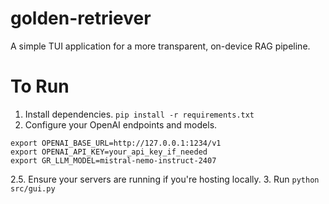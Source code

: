 # golden-retriever

A simple TUI application for a more transparent, on-device RAG pipeline.



# To Run

1. Install dependencies. ```pip install -r requirements.txt```
2. Configure your OpenAI endpoints and models.
```
export OPENAI_BASE_URL=http://127.0.0.1:1234/v1
export OPENAI_API_KEY=your_api_key_if_needed
export GR_LLM_MODEL=mistral-nemo-instruct-2407

```
2.5. Ensure your servers are running if you're hosting locally.
3. Run ```python src/gui.py```
